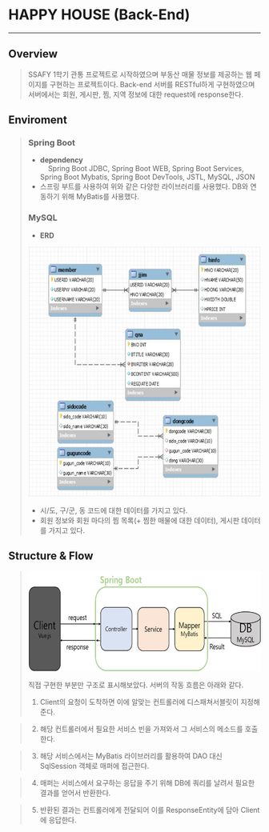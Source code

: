 # HAPPY HOUSE (Back-End)  

---  

## Overview
> SSAFY 1학기 관통 프로젝트로 시작하였으며 부동산 매물 정보를 제공하는 웹 페이지를 구현하는 프로젝트이다.
> Back-end 서버를 RESTful하게 구현하였으며 서버에서는 회원, 게시판, 찜, 지역 정보에 대한 request에 response한다.  

## Enviroment
> ### Spring Boot  
> - __dependency__  
>  &nbsp; &nbsp; Spring Boot JDBC, Spring Boot WEB, Spring Boot Services, Spring Boot Mybatis, Spring Boot DevTools, JSTL, MySQL, JSON
> - 스프링 부트를 사용하여 위와 같은 다양한 라이브러리를 사용했다. DB와 연동하기 위해 MyBatis를 사용했다.  
> ### MySQL
> - __ERD__  
> <img src="https://github.com/jaeseok-go/HappyHouse_Back-end/blob/main/img/%EC%B5%9C%EC%A2%85%20ERD(%EC%82%AC%EC%A7%84).JPG" width="500" height="500">  
>  
> - 시/도, 구/군, 동 코드에 대한 데이터를 가지고 있다.
> - 회원 정보와 회원 마다의 찜 목록(+ 찜한 매물에 대한 데이터), 게시판 데이터를 가지고 있다.

## Structure & Flow  
> <img src="https://github.com/jaeseok-go/HappyHouse_Back-end/blob/main/img/%ED%94%84%EB%A1%9C%EC%A0%9D%ED%8A%B8%20%EA%B5%AC%EC%A1%B0.png" width="550" height="200">   
>
> 직접 구현한 부분만 구조로 표시해보았다. 서버의 작동 흐름은 아래와 같다.
>
> 1. Client의 요청이 도착하면 이에 알맞는 컨트롤러에 디스패쳐서블릿이 지정해준다.    

> 2. 해당 컨트롤러에서 필요한 서비스 빈을 가져와서 그 서비스의 메소드를 호출한다.   

> 3. 해당 서비스에서는 MyBatis 라이브러리를 활용하여 DAO 대신 SqlSession 객체로 매퍼에 접근한다.    

> 4. 매퍼는 서비스에서 요구하는 응답을 주기 위해 DB에 쿼리를 날려서 필요한 결과를 얻어서 반환한다.    

> 5. 반환된 결과는 컨트롤러에게 전달되어 이를 ResponseEntity에 담아 Client에 응답한다.    
